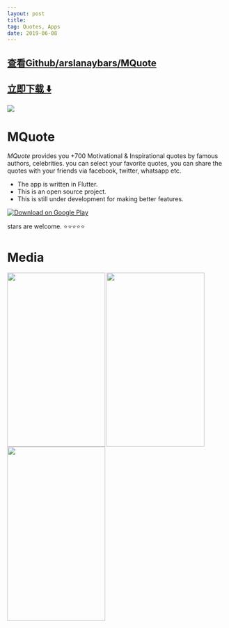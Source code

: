 ```yaml
---
layout: post
title:  
tag: Quotes, Apps
date: 2019-06-08
---
```


 

## [查看Github/arslanaybars/MQuote](http://github.com/arslanaybars/MQuote)
## [立即下载 ️⬇️ ](https://codeload.github.com/arslanaybars/MQuote/zip/master) 


 
![](https://flutterawesome.com/content/images/2019/01/MQuote.jpg)
 
>
> 
>

 
<img align="left" src="https://raw.githubusercontent.com/arslanaybars/MQuote/master/media/icon.png" alt=""/>

# MQuote

*MQuote* provides you +700 Motivational & Inspirational quotes by famous authors, celebrities.
you can select your favorite quotes, you can share the quotes with your friends via facebook, twitter, whatsapp etc.

- The app is written in Flutter. 
- This is an open source project.
- This is still under development for making better features.

[![Download on Google 
Play](https://play.google.com/intl/en_us/badges/images/badge_new.png)](https://play.google.com/store/apps/details?id=ayb.soft.mquote)

stars are welcome. ⭐⭐⭐⭐⭐

# Media

<img align="left" src="https://raw.githubusercontent.com/arslanaybars/MQuote/master/media/mquote.gif" width="225" height="400" />
<img align="left" src="https://raw.githubusercontent.com/arslanaybars/MQuote/master/media/1.png" width="225" height="400" alt=""/>
<img align="left" src="https://raw.githubusercontent.com/arslanaybars/MQuote/master/media/2.png" width="225" height="400" alt=""/>



